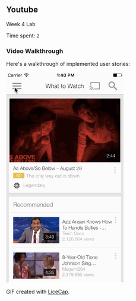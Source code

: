 ## Youtube

Week 4 Lab

Time spent: `2`

### Video Walkthrough 

Here's a walkthrough of implemented user stories:

<img src='demo_youtube.gif' title='Video Walkthrough' width='' alt='Video Walkthrough' />

GIF created with [LiceCap](http://www.cockos.com/licecap/).
